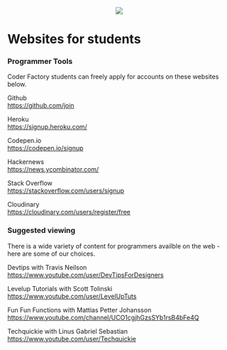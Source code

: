 <p align="center"><img src="https://github.com/coder-factory-academy/cf-guidline-css/blob/master/CFA.png"></p>


# Websites for students

### Programmer Tools
Coder Factory students can freely apply for accounts on these websites below.

Github  
  https://github.com/join


Heroku  
  https://signup.heroku.com/


Codepen.io  
  https://codepen.io/signup


Hackernews  
  https://news.ycombinator.com/


Stack Overflow  
  https://stackoverflow.com/users/signup


Cloudinary  
  https://cloudinary.com/users/register/free


### Suggested viewing
There is a wide variety of content for programmers availble on the web - here are some of our choices.

Devtips with Travis Neilson
https://www.youtube.com/user/DevTipsForDesigners


Levelup Tutorials with Scott Tolinski
https://www.youtube.com/user/LevelUpTuts


Fun Fun Functions with Mattias Petter Johansson
https://www.youtube.com/channel/UCO1cgjhGzsSYb1rsB4bFe4Q


Techquickie with Linus Gabriel Sebastian
https://www.youtube.com/user/Techquickie
